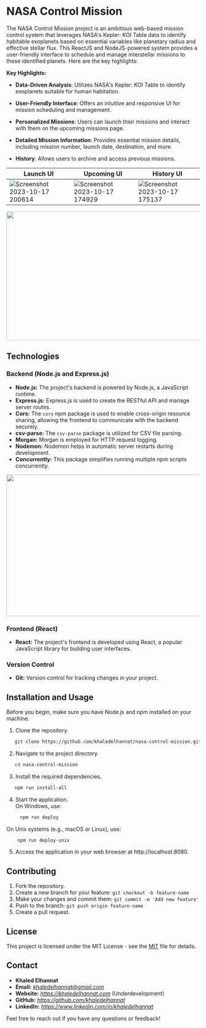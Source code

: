 # NASA Control Mission

The NASA Control Mission project is an ambitious web-based mission control system that leverages NASA's Kepler: KOI Table data to identify habitable exoplanets based on essential variables like planetary radius and effective stellar flux. This ReactJS and NodeJS-powered system provides a user-friendly interface to schedule and manage interstellar missions to these identified planets. Here are the key highlights:

**Key Highlights:**
- **Data-Driven Analysis**: Utilizes NASA's Kepler: KOI Table to identify exoplanets suitable for human habitation.

- **User-Friendly Interface**: Offers an intuitive and responsive UI for mission scheduling and management.

- **Personalized Missions**: Users can launch their missions and interact with them on the upcoming missions page.

- **Detailed Mission Information**: Provides essential mission details, including mission number, launch date, destination, and more.

- **History**: Allows users to archive and access previous missions.

|               Launch UI         |          Upcoming UI              |            History UI                |
| ----------------------------------- | ----------------------------------- | ----------------------------------- |
|![Screenshot 2023-10-17 200614](https://github.com/khaledelhannat/nasa-control-mission/assets/76536316/cfe1a39c-52f1-4dd4-b954-1b70a7ed2e10) | ![Screenshot 2023-10-17 174929](https://github.com/khaledelhannat/nasa-control-mission/assets/76536316/e7170f30-0254-4b17-8918-8ef8767714ba) | ![Screenshot 2023-10-17 175137](https://github.com/khaledelhannat/nasa-control-mission/assets/76536316/d20a279d-d856-47c2-8cef-60de4cd26e56) |
<div align="center">
  <img src="https://github.com/khaledelhannat/nasa-control-mission/assets/76536316/0fa781ae-f611-4662-ad7d-8dfac84b2466" width="780" height="336">
</div>

## Technologies

### Backend (Node.js and Express.js)
- **Node.js:** The project's backend is powered by Node.js, a JavaScript runtime.
- **Express.js:** Express.js is used to create the RESTful API and manage server routes.
- **Cors:** The `cors` npm package is used to enable cross-origin resource sharing, allowing the frontend to communicate with the backend securely.
- **csv-parse:** The `csv-parse` package is utilized for CSV file parsing.
- **Morgan:** Morgan is employed for HTTP request logging.
- **Nodemon:** Nodemon helps in automatic server restarts during development.
- **Concurrently:** This package simplifies running multiple npm scripts concurrently.
<div align="center">
  <img src="https://github.com/khaledelhannat/nasa-control-mission/assets/76536316/d535529b-c39d-419c-a972-b2b4240cca1b" width="700" height="369">
</div>

### Frontend (React)
- **React:** The project's frontend is developed using React, a popular JavaScript library for building user interfaces.

### Version Control
- **Git:** Version control for tracking changes in your project.

## Installation and Usage 
Before you begin, make sure you have Node.js and npm installed on your machine.

1. Clone the repository.
```bash
   git clone https://github.com/khaledelhannat/nasa-control-mission.git
```
2. Navigate to the project directory.
```bash
   cd nasa-control-mission
```
3. Install the required dependencies.
```bash
   npm run install-all
```
4. Start the application.<br>
On Windows, use:
```bash
     npm run deploy
```
On Unix systems (e.g., macOS or Linux), use:
```bash
    npm run deploy-unix
```
5. Access the application in your web browser at http://localhost:8080.

## Contributing
1. Fork the repository.
2. Create a new branch for your feature: `git checkout -b feature-name`
3. Make your changes and commit them: `git commit -m 'Add new feature'`
4. Push to the branch: `git push origin feature-name`
5. Create a pull request.

## License
This project is licensed under the MIT License - see the [MIT](https://github.com/khaledelhannat/nasa-control-mission/blob/main/LICENSE) file for details.

## Contact

- **Khaled Elhannat**
- **Email:** *khaledelhannat@gmail.com*
- **Website:** *https://khaledelhannat.com* (Underdevelopment)
- **GitHub:** *https://github.com/khaledelhannat*
- **LinkedIn:** *https://www.linkedin.com/in/khaledelhannat*

Feel free to reach out if you have any questions or feedback!
